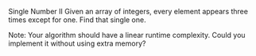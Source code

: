 Single Number II 
Given an array of integers, every element appears three times except for one. Find that single one.

Note:
Your algorithm should have a linear runtime complexity. Could you implement it without using extra memory?
